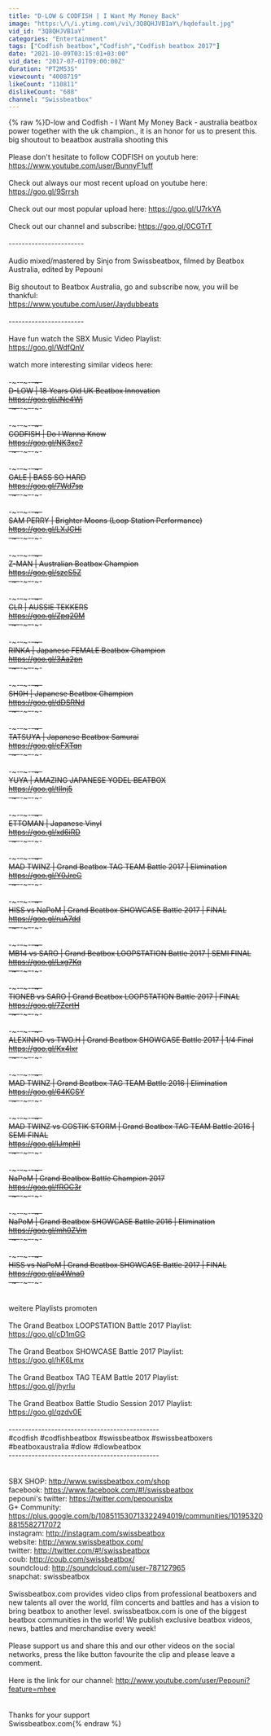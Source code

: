 ```yaml
---
title: "D-LOW & CODFISH | I Want My Money Back"
image: "https:\/\/i.ytimg.com\/vi\/3Q8QHJVB1aY\/hqdefault.jpg"
vid_id: "3Q8QHJVB1aY"
categories: "Entertainment"
tags: ["Codfish beatbox","Codfish","Codfish beatbox 2017"]
date: "2021-10-09T03:15:01+03:00"
vid_date: "2017-07-01T09:00:00Z"
duration: "PT2M53S"
viewcount: "4008719"
likeCount: "110811"
dislikeCount: "688"
channel: "Swissbeatbox"
---
```

{% raw %}D-low and Codfish -  I Want My Money Back - australia beatbox power together with the uk champion., it is an honor for us to present this. big shoutout to beaatbox australia shooting this<br /><br />Please don't hesitate to follow CODFISH on youtub here: <br /><a rel="nofollow" target="blank" href="https://www.youtube.com/user/BunnyF1uff">https://www.youtube.com/user/BunnyF1uff</a><br /><br />Check out always our most recent upload on youtube here: <a rel="nofollow" target="blank" href="https://goo.gl/9Srrsh">https://goo.gl/9Srrsh</a><br /><br />Check out our most popular upload here: <a rel="nofollow" target="blank" href="https://goo.gl/U7rkYA">https://goo.gl/U7rkYA</a><br /><br />Check out our channel and subscribe: <a rel="nofollow" target="blank" href="https://goo.gl/0CGTrT">https://goo.gl/0CGTrT</a><br /><br />-----------------------<br />                                                                     <br />Audio mixed/mastered by Sinjo from Swissbeatbox, filmed by Beatbox Australia, edited by Pepouni<br /><br />Big shoutout to Beatbox Australia, go and subscribe now, you will be thankful:<br /><a rel="nofollow" target="blank" href="https://www.youtube.com/user/Jaydubbeats">https://www.youtube.com/user/Jaydubbeats</a><br /><br />-----------------------<br /><br />Have fun watch the SBX Music Video Playlist:<br /><a rel="nofollow" target="blank" href="https://goo.gl/WdfQnV">https://goo.gl/WdfQnV</a><br />                             <br />watch more interesting similar videos here:<br /><br />-~-~~-~~~-~~-~-<br />D-LOW | 18 Years Old UK Beatbox Innovation <br /><a rel="nofollow" target="blank" href="https://goo.gl/JNc4Wj">https://goo.gl/JNc4Wj</a><br />-~-~~-~~~-~~-~-<br /><br />-~-~~-~~~-~~-~-<br />CODFISH | Do I Wanna Know <br /><a rel="nofollow" target="blank" href="https://goo.gl/NK3xc7">https://goo.gl/NK3xc7</a><br />-~-~~-~~~-~~-~-<br /><br />-~-~~-~~~-~~-~-<br />GALE  |  BASS SO HARD<br /><a rel="nofollow" target="blank" href="https://goo.gl/7Wd7sp">https://goo.gl/7Wd7sp</a><br />-~-~~-~~~-~~-~-<br /> <br />-~-~~-~~~-~~-~-<br />SAM PERRY | Brighter Moons (Loop Station Performance) <br /><a rel="nofollow" target="blank" href="https://goo.gl/LXJCHi">https://goo.gl/LXJCHi</a><br />-~-~~-~~~-~~-~-<br /> <br />-~-~~-~~~-~~-~-<br />Z-MAN | Australian Beatbox Champion <br /><a rel="nofollow" target="blank" href="https://goo.gl/szcS5Z">https://goo.gl/szcS5Z</a><br />-~-~~-~~~-~~-~-<br /> <br />-~-~~-~~~-~~-~-<br />CLR | AUSSIE TEKKERS <br /><a rel="nofollow" target="blank" href="https://goo.gl/Zpq20M">https://goo.gl/Zpq20M</a><br />-~-~~-~~~-~~-~-<br /><br />-~-~~-~~~-~~-~-<br />RINKA | Japanese FEMALE Beatbox Champion <br /><a rel="nofollow" target="blank" href="https://goo.gl/3Aa2pn">https://goo.gl/3Aa2pn</a><br />-~-~~-~~~-~~-~-<br /><br />-~-~~-~~~-~~-~-<br />SH0H | Japanese Beatbox Champion <br /><a rel="nofollow" target="blank" href="https://goo.gl/dDSRNd">https://goo.gl/dDSRNd</a><br />-~-~~-~~~-~~-~-<br /><br />-~-~~-~~~-~~-~-<br />TATSUYA | Japanese Beatbox Samurai <br /><a rel="nofollow" target="blank" href="https://goo.gl/cFXTqn">https://goo.gl/cFXTqn</a><br />-~-~~-~~~-~~-~-<br /> <br />-~-~~-~~~-~~-~-<br />YUYA | AMAZING JAPANESE YODEL BEATBOX <br /><a rel="nofollow" target="blank" href="https://goo.gl/tIlnj5">https://goo.gl/tIlnj5</a><br />-~-~~-~~~-~~-~-<br /> <br />-~-~~-~~~-~~-~-<br />ETTOMAN | Japanese Vinyl <br /><a rel="nofollow" target="blank" href="https://goo.gl/xd6iRD">https://goo.gl/xd6iRD</a><br />-~-~~-~~~-~~-~-<br /><br />-~-~~-~~~-~~-~-<br />MAD TWINZ | Grand Beatbox TAG TEAM Battle 2017 | Elimination <br /><a rel="nofollow" target="blank" href="https://goo.gl/Y0JreG">https://goo.gl/Y0JreG</a><br />-~-~~-~~~-~~-~-<br /><br />-~-~~-~~~-~~-~-<br />HISS vs NaPoM  |  Grand Beatbox SHOWCASE Battle 2017  |  FINAL<br /><a rel="nofollow" target="blank" href="https://goo.gl/ruA7dd">https://goo.gl/ruA7dd</a><br />-~-~~-~~~-~~-~-<br /><br />-~-~~-~~~-~~-~-<br />MB14 vs SARO | Grand Beatbox LOOPSTATION Battle 2017 | SEMI FINAL <br /><a rel="nofollow" target="blank" href="https://goo.gl/Lxg7Kq">https://goo.gl/Lxg7Kq</a><br />-~-~~-~~~-~~-~-<br /><br />-~-~~-~~~-~~-~-<br />TIONEB vs SARO | Grand Beatbox LOOPSTATION Battle 2017 | FINAL <br /><a rel="nofollow" target="blank" href="https://goo.gl/7ZertH">https://goo.gl/7ZertH</a><br />-~-~~-~~~-~~-~-<br /><br />-~-~~-~~~-~~-~-<br />ALEXINHO vs TWO.H | Grand Beatbox SHOWCASE Battle 2017 | 1/4 Final <br /><a rel="nofollow" target="blank" href="https://goo.gl/Kx4lxr">https://goo.gl/Kx4lxr</a><br />-~-~~-~~~-~~-~-<br /><br />-~-~~-~~~-~~-~-<br />MAD TWINZ | Grand Beatbox TAG TEAM Battle 2016 | Elimination <br /><a rel="nofollow" target="blank" href="https://goo.gl/64KCSY">https://goo.gl/64KCSY</a><br />-~-~~-~~~-~~-~-<br /> <br />-~-~~-~~~-~~-~-<br />MAD TWINZ vs COSTIK STORM | Grand Beatbox TAG TEAM Battle 2016 | SEMI FINAL <br /><a rel="nofollow" target="blank" href="https://goo.gl/IJmpHI">https://goo.gl/IJmpHI</a><br />-~-~~-~~~-~~-~-<br /><br />-~-~~-~~~-~~-~-<br />NaPoM | Grand Beatbox Battle Champion 2017 <br /><a rel="nofollow" target="blank" href="https://goo.gl/fROC3r">https://goo.gl/fROC3r</a><br />-~-~~-~~~-~~-~-<br /> <br />-~-~~-~~~-~~-~-<br />NaPoM | Grand Beatbox SHOWCASE Battle 2016 | Elimination <br /><a rel="nofollow" target="blank" href="https://goo.gl/mh0ZVm">https://goo.gl/mh0ZVm</a><br />-~-~~-~~~-~~-~-<br /> <br />-~-~~-~~~-~~-~-<br />HISS vs NaPoM | Grand Beatbox SHOWCASE Battle 2017 | FINAL <br /><a rel="nofollow" target="blank" href="https://goo.gl/a4Wna0">https://goo.gl/a4Wna0</a><br />-~-~~-~~~-~~-~-<br /><br /><br />weitere Playlists promoten<br /><br />The Grand Beatbox LOOPSTATION Battle 2017 Playlist:<br /><a rel="nofollow" target="blank" href="https://goo.gl/cD1mGG">https://goo.gl/cD1mGG</a><br /><br />The Grand Beatbox SHOWCASE Battle 2017 Playlist:<br /><a rel="nofollow" target="blank" href="https://goo.gl/hK6Lmx">https://goo.gl/hK6Lmx</a><br /><br />The Grand Beatbox TAG TEAM Battle 2017 Playlist:<br /><a rel="nofollow" target="blank" href="https://goo.gl/jhyrIu">https://goo.gl/jhyrIu</a><br /><br />The Grand Beatbox Battle Studio Session 2017 Playlist:<br /><a rel="nofollow" target="blank" href="https://goo.gl/qzdv0E">https://goo.gl/qzdv0E</a><br /><br />----------------------------------------------<br />#codfish #codfishbeatbox #swissbeatbox #swissbeatboxers #beatboxaustralia #dlow #dlowbeatbox<br />----------------------------------------------<br /><br /><br />SBX SHOP: <a rel="nofollow" target="blank" href="http://www.swissbeatbox.com/shop">http://www.swissbeatbox.com/shop</a><br />facebook: <a rel="nofollow" target="blank" href="https://www.facebook.com/#!/swissbeatbox">https://www.facebook.com/#!/swissbeatbox</a><br />pepouni's twitter: <a rel="nofollow" target="blank" href="https://twitter.com/pepounisbx">https://twitter.com/pepounisbx</a><br />G+ Community: <a rel="nofollow" target="blank" href="https://plus.google.com/b/108511530713322494019/communities/101953208815582717072">https://plus.google.com/b/108511530713322494019/communities/101953208815582717072</a><br />instagram: <a rel="nofollow" target="blank" href="http://instagram.com/swissbeatbox">http://instagram.com/swissbeatbox</a><br />website: <a rel="nofollow" target="blank" href="http://www.swissbeatbox.com/">http://www.swissbeatbox.com/</a><br />twitter: <a rel="nofollow" target="blank" href="http://twitter.com/#!/swissbeatbox">http://twitter.com/#!/swissbeatbox</a><br />coub: <a rel="nofollow" target="blank" href="http://coub.com/swissbeatbox/">http://coub.com/swissbeatbox/</a><br />soundcloud: <a rel="nofollow" target="blank" href="http://soundcloud.com/user-787127965">http://soundcloud.com/user-787127965</a><br />snapchat: swissbeatbox<br />                                      <br />Swissbeatbox.com provides video clips from professional beatboxers and new talents all over the world, film concerts and battles and has a vision to bring beatbox to another level. swissbeatbox.com is one of the biggest beatbox communities in the world! We publish exclusive beatbox videos, news, battles and merchandise every week!<br /><br />Please support us and share this and our other videos on the social networks, press the like button favourite the clip and please leave a comment.<br /><br />Here is the link for our channel: <a rel="nofollow" target="blank" href="http://www.youtube.com/user/Pepouni?feature=mhee">http://www.youtube.com/user/Pepouni?feature=mhee</a><br /><br /><br />Thanks for your support<br />Swissbeatbox.com{% endraw %}
